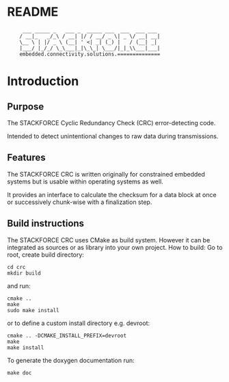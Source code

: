 # README
```
     ___ _____ _   ___ _  _____ ___  ___  ___ ___
    / __|_   _/_\ / __| |/ / __/ _ \| _ \/ __| __|
    \__ \ | |/ _ \ (__| ' <| _| (_) |   / (__| _|
    |___/ |_/_/ \_\___|_|\_\_| \___/|_|_\\___|___|
    embedded.connectivity.solutions.==============

```

# Introduction

## Purpose

The STACKFORCE Cyclic Redundancy Check (CRC) error-detecting code.

Intended to detect unintentional changes to raw data during transmissions.

## Features

The STACKFORCE CRC is written originally for constrained embedded systems but 
is usable within operating systems as well.

It provides an interface to calculate the checksum for a data block at 
once or successively chunk-wise with a finalization step.

## Build instructions

The STACKFORCE CRC uses CMake as build system. However it can be 
integrated as sources or as library into your own project. How to build:
Go to root, create build directory:

    cd crc
    mkdir build

and run:

    cmake ..
    make
    sudo make install

or to define a custom install directory e.g. devroot:

    cmake .. -DCMAKE_INSTALL_PREFIX=devroot
    make
    make install

To generate the doxygen documentation run:

    make doc
